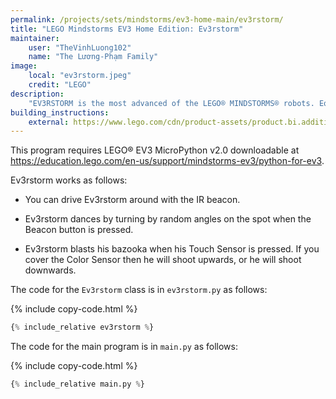 ```yaml
---
permalink: /projects/sets/mindstorms/ev3-home-main/ev3rstorm/
title: "LEGO Mindstorms EV3 Home Edition: Ev3rstorm"
maintainer:
    user: "TheVinhLuong102"
    name: "The Lương-Phạm Family"
image:
    local: "ev3rstorm.jpeg"
    credit: "LEGO"
description:
    "EV3RSTORM is the most advanced of the LEGO® MINDSTORMS® robots. Equipped with a blasting bazooka and a spinning tri-blade, EV3RSTORM is superior in both intelligence as well as in fighting power."
building_instructions:
    external: https://www.lego.com/cdn/product-assets/product.bi.additional.extra.pdf/31313_X_EV3RSTORM.pdf
---
```



This program requires LEGO® EV3 MicroPython v2.0 downloadable at https://education.lego.com/en-us/support/mindstorms-ev3/python-for-ev3.


Ev3rstorm works as follows:

- You can drive Ev3rstorm around with the IR beacon.

- Ev3rstorm dances by turning by random angles on the spot when the Beacon button is pressed.

- Ev3rstorm blasts his bazooka when his Touch Sensor is pressed. If you cover the Color Sensor then he will shoot upwards, or he will shoot downwards.

The code for the `Ev3rstorm` class is in `ev3rstorm.py` as follows:

{% include copy-code.html %}
```python
{% include_relative ev3rstorm %}
```

The code for the main program is in `main.py` as follows:

{% include copy-code.html %}
```python
{% include_relative main.py %}
```
